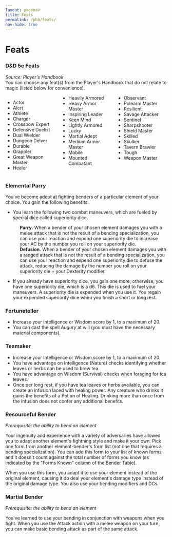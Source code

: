 ```yaml
---
layout: pagenav
title: Feats
permalink: /phb/feats/
nav-hide: true
---
```


<h1 id="feats" class="center-title">
Feats
</h1>

### D&D 5e Feats
*Source: Player's Handbook*  
You can choose any feat(s) from the Player's Handbook that do not relate to magic (listed below for convenience).

<div style='column-count:3'>
<ul>
    <li>Actor</li>
    <li>Alert</li>
    <li>Athlete</li>
    <li>Charger</li>
    <li>Crossbow Expert</li>
    <li>Defensive Duelist</li>
    <li>Dual Wielder</li>
    <li>Dungeon Delver</li>
    <li>Durable</li>
    <li>Grappler</li>
    <li>Great Weapon Master</li>
    <li>Healer</li>
    <li>Heavily Armored</li>
    <li>Heavy Armor Master</li>
    <li>Inspiring Leader</li>
    <li>Keen Mind</li>
    <li>Lightly Armored</li>
    <li>Lucky</li>
    <li>Martial Adept</li>
    <li>Medium Armor Master</li>
    <li>Mobile</li>
    <li>Mounted Combatant</li>
    <li>Observant</li>
    <li>Polearm Master</li>
    <li>Resilient</li>
    <li>Savage Attacker</li>
    <li>Sentinel</li>
    <li>Sharpshooter</li>
    <li>Shield Master</li>
    <li>Skilled</li>
    <li>Skulker</li>
    <li>Tavern Brawler</li>
    <li>Tough</li>
    <li>Weapon Master</li>
</ul>
</div>

<div style="height: 1em;">
</div>

### Elemental Parry

You've become adept at fighting benders of a particular element of your choice. You gain the following benefits:
- You learn the following two combat maneuvers, which are fueled by special dice called superiority dice. 

<div style="margin-left: 1.5em;">
    <ul style="list-style-type: none;">
    <li>
    <strong><emph>Parry.</emph></strong> When a bender of your chosen element damages you with a melee attack that is not the result of a bending specialization, you can use your reaction and expend one superiority die to increase your AC by the number you roll on your superiority die.
    </li>
    <li>
    <strong><emph>Defusion.</emph></strong> When a bender of your chosen element damages you with a ranged attack that is not the result of a bending specialization, you can use your reaction and expend one superiority die to defuse the attack, reducing the damage by the number you roll on your superiority die + your Dexterity modifier.
    </li>
    </ul>
</div>

- If you already have superiority dice, you gain one more; otherwise, you have one superiority die, which is a d6. This die is used to fuel your maneuvers. A superiority die is expended when you use it. You regain your expended superiority dice when you finish a short or long rest.

### Fortuneteller
- Increase your Intelligence or Wisdom score by 1, to a maximum of 20.
- You can cast the spell *Augury* at will (you must have the necessary material components). 

### Teamaker
- Increase your Intelligence or Wisdom score by 1, to a maximum of 20.
- You have advantage on Intelligence (Nature) checks identifying whether leaves or herbs can be used to brew tea.
- You have advantage on Wisdom (Survival) checks when foraging for tea leaves.
- Once per long rest, if you have tea leaves or herbs available, you can create an infusion laced with healing power. Any creature who drinks it gains the benefits of a Potion of Healing. Drinking more than once from the infusion does not confer any additional benefits.

### Resourceful Bender
*Prerequisite: the ability to bend an element*  

Your ingenuity and experience with a variety of adversaries have allowed you to adapt another element's fightning style and make it your own. Pick one form from another element-bender's form list (not one that requires a bending specialization). You can add this form to your list of known forms, and it doesn't count against the total number of forms you know (as indicated by the "Forms Known" column of the Bender Table).

When you use this form, you adapt it to use your element instead of the original element, causing it do deal your element's damage type instead of the original damage type. You also use your bending modifiers and DCs.

### Martial Bender
*Prerequisite: the ability to bend an element*   

You've learned to use your bending in conjunction with weapons when you fight. When you use the Attack action with a melee weapon on your turn, you can make basic bending attack as part of the same attack.